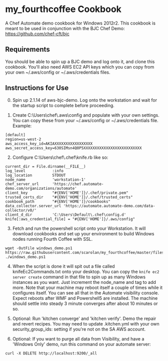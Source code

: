 # my_fourthcoffee Cookbook

A Chef Automate demo cookbook for Windows 2012r2. This cookbook is meant to be used in conjunction with the BJC Chef Demo: https://github.com/chef-cft/bjc

## Requirements

You should be able to spin up a BJC demo and log onto it, and clone this cookbook.  You'll also need AWS EC2 API keys which you can copy from your own ~/.aws/config or ~/.aws/credentials files.

## Instructions for Use

0.  Spin up 2.1.14 of aws-bjc-demo.  Log onto the workstation and wait for the startup script to complete before proceeding.

1.  Create C:\Users\chef\\.aws\config and populate with your own settings.  You can copy these from your ~/.aws/config or ~/.aws/credentials file.  Example:

```
[default]
region=us-west-2
aws_access_key_id=AKIAXXXXXXXXXXXXXXXXX
aws_secret_access_key=630SIMsn4Q0P5XXXXXXXXXXXXXXXXXXXXXXXXXX
```

2.  Configure C:\Users\chef\\.chef\knife.rb like so:

```
current_dir = File.dirname(__FILE__)
log_level            :info
log_location         STDOUT
node_name            'workstation-1'
chef_server_url      'https://chef.automate-demo.com/organizations/automate'
client_key           "#{ENV['HOME']}/.chef/private.pem"
trusted_certs_dir    "#{ENV['HOME']}/.chef/trusted_certs"
cookbook_path        "#{ENV['HOME']}/cookbooks"
data_collector.server_url 'https://automate.automate-demo.com/data-collector/v0/'
client_d_dir         'C:\Users\Default\.chef\config.d'
knife[:aws_credential_file] = "#{ENV['HOME']}/.aws/config"
```

3.  Fetch and run the powershell script onto your Workstation.  It will download cookbooks and set up your environment to build Windows nodes running Fourth Coffee with SSL.

```
wget -OutFile windows_demo.ps1 https://raw.githubusercontent.com/scarolan/my_fourthcoffee/master/files/default/windows_demo.ps1
./windows_demo.ps1
```

4.  When the script is done it will spit out a file called knifeEc2Commands.txt onto your desktop.  You can copy the `knife ec2 server create` command in that file to spin up as many Windows instances as you want.  Just increment the node_name and tag to add more.  Note that your machine may reboot itself a couple of times while it configures itself.  You can see all that in the Automate visibility console.  Expect reboots after WMF and Powershell5 are installed.  The machine should settle into steady 3 minute converges after about 10 minutes or so.

5.  Optional:  Run 'kitchen converge' and 'kitchen verify'.  Demo the repair and revert recipes.  You may need to update .kitchen.yml with your own security_group_ids: setting if you're not on the SA AWS account.

6.  Optional:  If you want to purge all data from Visibility, and have a 'Windows Only' demo, run this command on your automate server:

`curl -X DELETE http://localhost:9200/_all`
